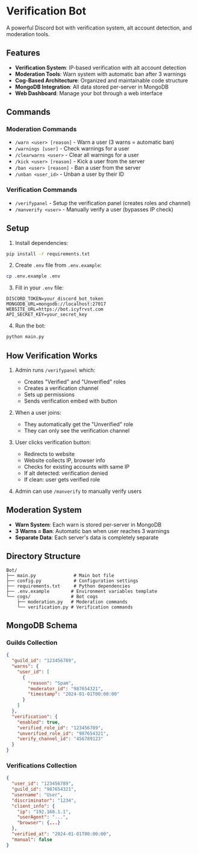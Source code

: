 # Verification Bot

A powerful Discord bot with verification system, alt account detection, and moderation tools.

## Features

- **Verification System**: IP-based verification with alt account detection
- **Moderation Tools**: Warn system with automatic ban after 3 warnings
- **Cog-Based Architecture**: Organized and maintainable code structure
- **MongoDB Integration**: All data stored per-server in MongoDB
- **Web Dashboard**: Manage your bot through a web interface

## Commands

### Moderation Commands

- `/warn <user> [reason]` - Warn a user (3 warns = automatic ban)
- `/warnings [user]` - Check warnings for a user
- `/clearwarns <user>` - Clear all warnings for a user
- `/kick <user> [reason]` - Kick a user from the server
- `/ban <user> [reason]` - Ban a user from the server
- `/unban <user_id>` - Unban a user by their ID

### Verification Commands

- `/verifypanel` - Setup the verification panel (creates roles and channel)
- `/manverify <user>` - Manually verify a user (bypasses IP check)

## Setup

1. Install dependencies:
```bash
pip install -r requirements.txt
```

2. Create `.env` file from `.env.example`:
```bash
cp .env.example .env
```

3. Fill in your `.env` file:
```env
DISCORD_TOKEN=your_discord_bot_token
MONGODB_URL=mongodb://localhost:27017
WEBSITE_URL=https://bot.icyfrvst.com
API_SECRET_KEY=your_secret_key
```

4. Run the bot:
```bash
python main.py
```

## How Verification Works

1. Admin runs `/verifypanel` which:
   - Creates "Verified" and "Unverified" roles
   - Creates a verification channel
   - Sets up permissions
   - Sends verification embed with button

2. When a user joins:
   - They automatically get the "Unverified" role
   - They can only see the verification channel

3. User clicks verification button:
   - Redirects to website
   - Website collects IP, browser info
   - Checks for existing accounts with same IP
   - If alt detected: verification denied
   - If clean: user gets verified role

4. Admin can use `/manverify` to manually verify users

## Moderation System

- **Warn System**: Each warn is stored per-server in MongoDB
- **3 Warns = Ban**: Automatic ban when user reaches 3 warnings
- **Separate Data**: Each server's data is completely separate

## Directory Structure

```
Bot/
├── main.py              # Main bot file
├── config.py            # Configuration settings
├── requirements.txt     # Python dependencies
├── .env.example        # Environment variables template
└── cogs/               # Bot cogs
    ├── moderation.py   # Moderation commands
    └── verification.py # Verification commands
```

## MongoDB Schema

### Guilds Collection
```json
{
  "guild_id": "123456789",
  "warns": {
    "user_id": [
      {
        "reason": "Spam",
        "moderator_id": "987654321",
        "timestamp": "2024-01-01T00:00:00"
      }
    ]
  },
  "verification": {
    "enabled": true,
    "verified_role_id": "123456789",
    "unverified_role_id": "987654321",
    "verify_channel_id": "456789123"
  }
}
```

### Verifications Collection
```json
{
  "user_id": "123456789",
  "guild_id": "987654321",
  "username": "User",
  "discriminator": "1234",
  "client_info": {
    "ip": "192.168.1.1",
    "userAgent": "...",
    "browser": {...}
  },
  "verified_at": "2024-01-01T00:00:00",
  "manual": false
}
```
